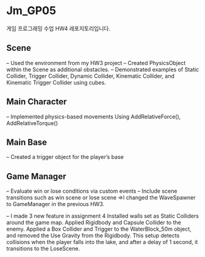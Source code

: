 # Jm_GP05
게임 프로그래밍 수업 HW4 레포지토리입니다.

## Scene
– Used the environment from my HW3 project
– Created PhysicsObject within the Scene as additional obstacles.
– Demonstrated examples of Static Collider, Trigger Collider,     Dynamic Collider, Kinematic Collider, and Kinematic Trigger Collider using cubes.

## Main Character
– Implemented physics-based movements 
	Using AddRelativeForce(), AddRelativeTorque()

## Main Base
– Created a trigger object for the player’s base

## Game Manager
– Evaluate win or lose conditions via custom events
– Include scene transitions such as win scene or lose scene
	=>I changed the WaveSpawner to GameManager in the previous HW3.

– I made 3 new feature in assignment 4
Installed walls set as Static Colliders around the game map.
Applied Rigidbody and Capsule Collider to the enemy.
Applied a Box Collider and Trigger to the WaterBlock_50m object, and removed the Use Gravity from the Rigidbody. This setup detects collisions when the player falls into the lake, and after a delay of 1 second, it transitions to the LoseScene.






